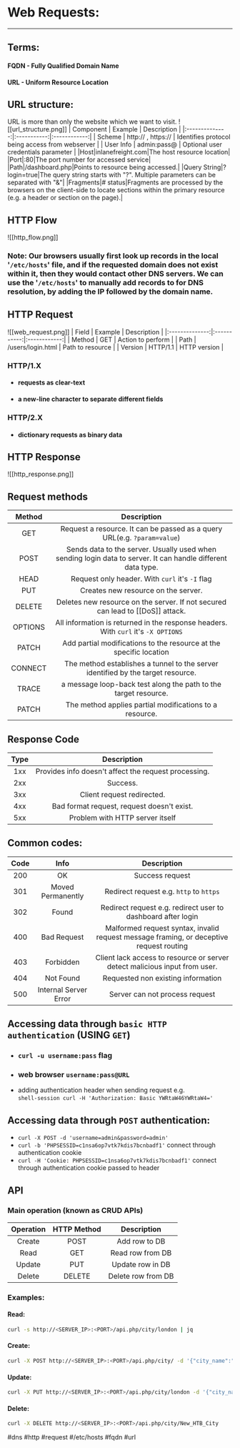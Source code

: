 # Web Requests:
---
## Terms:
#### FQDN - Fully Qualified Domain Name
#### URL - Uniform Resource Location

## URL structure:
URL is more than only the website which we want to visit.
![[url_structure.png]]
| Component    |  Example  |  Description |
|:--------------:|:-----------:|:------------:|
| Scheme | http:// , https://      | Identifies protocol being access from webserver        |
| User Info     | admin:pass@  | Optional user credentials parameter       |
|Host|inlanefreight.com|The host resource location|
|Port|:80|The port number for accessed service|
|Path|/dashboard.php|Points to resource being accessed.|
|Query String|?login=true|The query string starts with "?". Multiple parameters can be separated with "&"|
|Fragments|# status|Fragments are processed by the browsers on the client-side to locate sections within the primary resource (e.g. a header or section on the page).|

## HTTP Flow
![[http_flow.png]]

### **Note:** Our browsers usually first look up records in the local '`/etc/hosts`' file, and if the requested domain does not exist within it, then they would contact other DNS servers. We can use the '`/etc/hosts`' to manually add records to for DNS resolution, by adding the IP followed by the domain name.



## HTTP Request
![[web_request.png]]
| Field    |  Example  |  Description |
|:--------------:|:-----------:|:------------:|
| Method | GET | Action to perform |
| Path     | /users/login.html  | Path to resource  |
| Version | HTTP/1.1 | HTTP version |

### HTTP/1.X 
- #### requests as clear-text
- #### a new-line character to separate different fields

### HTTP/2.X
- #### dictionary requests as binary data 

## HTTP Response
![[http_response.png]]




## Request methods
| Method    |  Description |
|:--------------:|:-----------:|
| GET | Request a resource. It can be passed as a query URL(e.g. `?param=value`) |
| POST  | Sends data to the server. Usually used when sending login data to server. It can handle different data type. |
| HEAD | Request only header. With `curl` it's `-I` flag |
| PUT | Creates new resource on the server. |
| DELETE | Deletes new resource on the server. If not secured can lead to [[DoS]] attack. |
| OPTIONS | All information is returned in the response headers. With `curl` it's `-X OPTIONS` |
| PATCH | Add partial modifications to the resource at the specific location |
| CONNECT | The method establishes a tunnel to the server identified by the target resource. |
| TRACE | a message loop-back test along the path to the target resource. |
| PATCH | The method applies partial modifications to a resource. |


## Response Code
| Type    |  Description |
|:--------------:|:-----------:|
| 1xx | Provides info doesn't affect the request processing. |
| 2xx | Success. |
| 3xx | Client request redirected. |
| 4xx | Bad format request, request doesn't exist. |
| 5xx | Problem with HTTP server itself |

## Common codes:
| Code    | Info |  Description |
|:--------------:|:-----------:|:-----------:|
| 200 | OK | Success request |
| 301 | Moved Permanently | Redirect request e.g. `http` to `https` |
| 302 | Found | Redirect request e.g. redirect user to dashboard after login |
| 400 | Bad Request | Malformed request syntax, invalid request message framing, or deceptive request routing  |
| 403 | Forbidden | Client lack access to resource or server detect malicious input from user. |
| 404 | Not Found | Requested non existing information |
| 500 | Internal Server Error | Server can not process request |

## Accessing data through `basic HTTP authentication` (USING `GET`)
- ### `curl -u username:pass` flag
- ### web browser `username:pass@URL`
- adding authentication header when sending request e.g.  
`shell-session curl -H 'Authorization: Basic YWRtaW46YWRtaW4='`

## Accessing data through `POST` authentication:
- `curl -X POST -d 'username=admin&password=admin'`
- `curl -b 'PHPSESSID=c1nsa6op7vtk7kdis7bcnbadf1'` connect through authentication cookie
- `curl -H 'Cookie: PHPSESSID=c1nsa6op7vtk7kdis7bcnbadf1'` connect through authentication cookie passed to header


## API

### Main operation (known as CRUD APIs)
| Operation    | HTTP Method |  Description |
|:--------------:|:-----------:|:-----------:|
| Create | POST | Add row to DB |
| Read | GET | Read row from DB |
| Update | PUT | Update row in DB |
| Delete | DELETE | Delete row from DB |

### Examples:

#### Read:
```bash
curl -s http://<SERVER_IP>:<PORT>/api.php/city/london | jq
```
#### Create:
```bash
curl -X POST http://<SERVER_IP>:<PORT>/api.php/city/ -d '{"city_name":"HTB_City", "country_name":"HTB"}' -H 'Content-Type: application/json'
```
#### Update:
```bash
curl -X PUT http://<SERVER_IP>:<PORT>/api.php/city/london -d '{"city_name":"New_HTB_City", "country_name":"HTB"}' -H 'Content-Type: application/json'
```
#### Delete:
```bash
curl -X DELETE http://<SERVER_IP>:<PORT>/api.php/city/New_HTB_City
```






#dns #http #request #/etc/hosts #fqdn #url